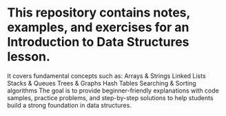# This repository contains notes, examples, and exercises for an Introduction to Data Structures lesson.
It covers fundamental concepts such as:
Arrays & Strings
Linked Lists
Stacks & Queues
Trees & Graphs
Hash Tables
Searching & Sorting algorithms
The goal is to provide beginner-friendly explanations with code samples, practice problems, and step-by-step solutions to help students build a strong foundation in data structures.
